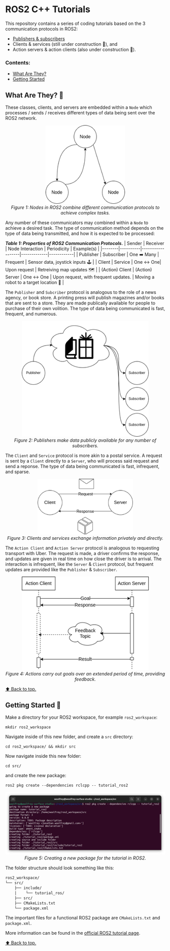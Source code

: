 # ROS2 C++ Tutorials

This repository contains a series of coding tutorials based on the 3 communication protocols in ROS2:

- [Publishers & subscribers](https://github.com/Woolfrey/tutorial_ros2/blob/publisher/README.md#1-publishers--subscribers)
- Clients & services (still under construction :construction:), and
- Action servers & action clients (also under construction :construction:).

### Contents:
 - [What Are They?](#what-are-they-thinking)
 - [Getting Started](#getting-started-checkered_flag)

## What Are They? :thinking:

These classes, clients, and servers are embedded within a `Node` which processes / sends / receives different types of data being sent over the ROS2 network.

<p align="center">
  <img src="doc/NodeInteraction.png" width=250 height="auto" alt="Node interactions."/>
  <br>
  <em>Figure 1: Nodes in ROS2 combine different communication protocols to achieve complex tasks.</em>
</p>

Any number of these communicators may combined within a `Node` to achieve a desired task. The type of communication method depends on the type of data being transmitted, and how it is expected to be processed:

**_Table 1: Properties of ROS2 Communication Protocols._**
| Sender | Receiver | Node Interaction | Periodicity | Example(s) |
|--------|----------|------------------|-------------|------------|
| Publisher | Subscriber | One ➡️ Many | Frequent | Sensor data, joystick inputs 🕹️ |
| Client | Service | One ↔️ One| Upon request | Retreiving map updates 🗺️ |
| (Action) Client | (Action) Server | One ↔️ One | Upon request, with frequent updates. | Moving a robot to a target location :dart: |

The `Publisher` and `Subcriber` protocol is analogous to the role of a news agency, or book store. A printing press will publish magazines and/or books that are sent to a store. They are made publically available for people to purchase of their own volition. The type of data being communicated is fast, frequent, and numerous.

<p align="center">
  <img src="doc/PublisherSubscriberModel.png" width="400" height="auto" alt="Publisher/Subscriber Model."/>
  <br>
  <em>Figure 2: Publishers make data publicly available for any number of subscribers.</em>
</p>

The `Client` and `Service` protocol is more akin to a postal service. A request is sent by a `Client` directly to a `Server`, who will process said request and send a reponse. The type of data being communicated is fast, infrequent, and sparse.

<p align="center">
  <img src="doc/ClientServerModel.png" width="300" height="auto" alt="Client/Service Model."/>
  <br>
  <em>Figure 3: Clients and services exchange information privately and directly.</em>
</p>

The `Action Client` and `Action Server` protocol is analogous to requesting transport with Uber. The request is made, a driver confirms the response, and updates are given in real time on how close the driver is to arrival. The interaction is infrequent, like the `Server` & `Client` protocol, but frequent updates are provided like the `Publisher` & `Subscriber`.

<p align="center">
  <img src="doc/ActionServerModel.png" width="400" height="auto" alt="Action Server Model."/>
  <br>
  <em>Figure 4: Actions carry out goals over an extended period of time, providing feedback.</em>
</p>

[⬆️ Back to top.](https://github.com/Woolfrey/tutorial_ros2/blob/main/README.md#ros2-c-tutorials)

## Getting Started :checkered_flag:

Make a directory for your ROS2 workspace, for example `ros2_workspace`:
```
mkdir ros2_workspace
```
Navigate inside of this new folder, and create a `src` directory:
```
cd ros2_workspace/ && mkdir src
```
Now navigate inside this new folder:
```
cd src/
```
and create the new package:
```
ros2 pkg create --dependencies rclcpp -- tutorial_ros2
```

<p align="center">
  <img src="doc/create_package.png" width="600" height="auto" alt="Create ROS2 package."/>
  <br>
  <em> Figure 5: Creating a new package for the tutorial in ROS2.</em>
</p>

The folder structure should look something like this:
```
ros2_workspace/
└── src/
    ├── include/
    |    └── tutorial_ros/
    ├── src/
    ├── CMakeLists.txt
    └── package.xml
```
The important files for a functional ROS2 package are `CMakeLists.txt` and `package.xml`.

More information can be found in the [official ROS2 tutorial page](https://docs.ros.org/en/foxy/Tutorials/Beginner-Client-Libraries/Creating-Your-First-ROS2-Package.html).


[⬆️ Back to top.](https://github.com/Woolfrey/tutorial_ros2/blob/main/README.md#ros2-c-tutorials)
